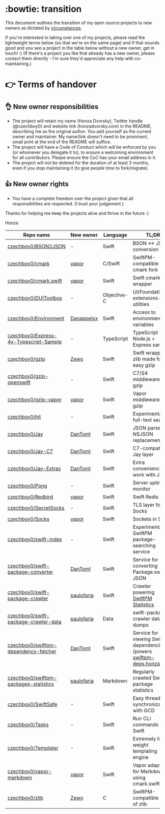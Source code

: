# :bowtie: transition

This document outlines the transition of my open source projects to new owners as dictated by [circumstances](https://twitter.com/czechboy0/status/762662990135062528). 

If you're interested in taking over one of my projects, please read the lightweight terms below (so that we're on the same page) and if that sounds good and you see a project in the table below without a new owner, get in touch! :) (If there's a project you like that already has a new owner, please contact them directly - I'm sure they'd appreciate any help with co-maintaining.)

# :point_right: Terms of handover
## :ok_hand: New owner responsibilities

- The project will retain my name (Honza Dvorsky), Twitter handle (@czechboy0) and website link (honzadvorsky.com) in the README, describing me as the original author. You add yourself as the current owner and maintainer. My name/link doesn't need to be prominent, small print at the end of the README will suffice.
- The project will have a Code of Conduct which will be enforced by you (or whomever you delegate it to), to ensure a welcoming environment for all contributors. Please ensure the CoC has your email address in it.
- The project will not be deleted for the duration of at least 3 months, even if you stop maintaining it (to give people time to fork/migrate).

## :thumbsup: New owner rights

- You have a complete freedom over the project given that all responsibilities are respected. (I trust your judgement.)

Thanks for helping me keep the projects alive and thrive in the future :) 

Honza

| Repo name | New owner | Language | TL;DR |
| --- | --- | --- | --- |
| [czechboy0/BSON2JSON](https://github.com/czechboy0/BSON2JSON) | - | Swift | BSON <-> JSON conversion |
| [czechboy0/cmark](https://github.com/czechboy0/cmark) | [vapor](https://github.com/vapor/cmark) | C/Swift | SwiftPM-compatible cmark fork |
| [czechboy0/cmark.swift](https://github.com/czechboy0/cmark.swift) | [vapor](https://github.com/vapor/cmark.swift) | Swift | Swift cmark wrapper |
| [czechboy0/DUIToolbox](https://github.com/czechboy0/DUIToolbox) | - | Objective-C | UI/Foundation extensions and utilities |
| [czechboy0/Environment](https://github.com/czechboy0/Environment) | [Danappelxx](https://github.com/Danappelxx/Environment) | Swift | Access to environment variables |
| [czechboy0/Express-4x-Typescript-Sample](https://github.com/czechboy0/Express-4x-Typescript-Sample) | - | TypeScript | TypeScript + Node.js + Express sample |
| [czechboy0/gzip](https://github.com/czechboy0/gzip) | [Zewo](https://github.com/Zewo/gzip) | Swift | Swift wrapper of zlib made for easy gzip |
| [czechboy0/gzip-openswift](https://github.com/czechboy0/gzip-openswift) | - | Swift | C7/S4 middlewares for gzip |
| [czechboy0/gzip-vapor](https://github.com/czechboy0/gzip-vapor) | [vapor](https://github.com/vapor/gzip-provider) | Swift | Vapor middlewares for gzip |
| [czechboy0/hit](https://github.com/czechboy0/hit) | - | Swift | Experimental full-text search |
| [czechboy0/Jay](https://github.com/czechboy0/Jay) | [DanToml](https://github.com/DanToml/Jay) | Swift | JSON parser, NSJSON replacement |
| [czechboy0/Jay-C7](https://github.com/czechboy0/Jay-C7) | [DanToml](https://github.com/DanToml/Jay-C7) | Swift | C7-compatibility Jay layer |
| [czechboy0/Jay-Extras](https://github.com/czechboy0/Jay-Extras) | [DanToml](https://github.com/DanToml/Jay-Extras) | Swift | Extra conveniences to work with Jay |
| [czechboy0/Pong](https://github.com/czechboy0/Pong) | - | Swift | Server uptime monitor |
| [czechboy0/Redbird](https://github.com/czechboy0/Redbird) | [vapor](https://github.com/vapor/Redbird) | Swift | Swift Redis client |
| [czechboy0/SecretSocks](https://github.com/czechboy0/SecretSocks) | - | Swift | TLS layer for Socks |
| [czechboy0/Socks](https://github.com/czechboy0/Socks) | [vapor](https://github.com/vapor/Socks) | Swift | Sockets in Swift |
| [czechboy0/swift-index](https://github.com/czechboy0/swift-index) | - | Swift | Experimental SwiftPM package-searching service |
| [czechboy0/swift-package-converter](https://github.com/czechboy0/swift-package-converter) | [DanToml](https://github.com/DanToml/swift-package-converter) | Swift | Service for converting Package.swift to JSON |
| [czechboy0/swift-package-crawler](https://github.com/czechboy0/swift-package-crawler) | [paulofaria](https://github.com/paulofaria/swift-package-crawler) | Swift | Crawler powering [SwiftPM Statistics](https://github.com/czechboy0/swiftpm-packages-statistics) |
| [czechboy0/swift-package-crawler-data](https://github.com/czechboy0/swift-package-crawler-data) | [paulofaria](https://github.com/paulofaria/swift-package-crawler-data) | Data | swift-package-crawler data dumps |
| [czechboy0/swiftpm-dependency-fetcher](https://github.com/czechboy0/swiftpm-dependency-fetcher) | [DanToml](https://github.com/DanToml/swiftpm-dependency-fetcher) | Swift | Service for viewing SwiftPM dependencies (powers [swiftpm-deps.honza.tech](http://swiftpm-deps.honza.tech/web)) |
| [czechboy0/swiftpm-packages-statistics](https://github.com/czechboy0/swiftpm-packages-statistics) | [paulofaria](https://github.com/paulofaria/swiftpm-packages-statistics) | Markdown | Regularly crawled SwiftPM package statistics |
| [czechboy0/SwiftSafe](https://github.com/czechboy0/SwiftSafe) | - | Swift | Easy thread synchronization with GCD |
| [czechboy0/Tasks](https://github.com/czechboy0/Tasks) | - | Swift | Run CLI commands from Swift |
| [czechboy0/Templater](https://github.com/czechboy0/Templater) | - | Swift | Extremely light-weight templating engine |
| [czechboy0/vapor-markdown](https://github.com/czechboy0/vapor-markdown) | [vapor](https://github.com/vapor/markdown-provider) | Swift | Vapor adapter for Markdown using cmark.swift |
| [czechboy0/zlib](https://github.com/czechboy0/zlib) | [Zewo](https://github.com/Zewo/zlib) | C | SwiftPM-compatible fork of zlib |
